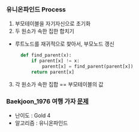 ### 유니온파인드 Process
1. 부모테이블을 자기자신으로 초기화
2. 두 원소가 속한 집한 합치기
  - 루트노드를 재귀적으로 찾아서, 부모노드 갱신
    ```python
      def find_parent(x):
          if parent[x] != x:
              parent[x] = find_parent(parent[x])
          return parent[x]
    ```

3. 각 원소가 속한 집합 == 부모테이블의 값


### Baekjoon_1976 여행 가자 [문제](https://www.acmicpc.net/problem/1976)  
- 난이도 : Gold 4
- 알고리즘 : 유니온파인드
